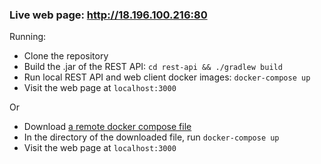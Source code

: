 ### Live web page: http://18.196.100.216:80

Running:
* Clone the repository
* Build the .jar of the REST API: `cd rest-api && ./gradlew build`
* Run local REST API and web client docker images: `docker-compose up`
* Visit the web page at `localhost:3000`

Or 

* Download [a remote docker compose file](remote-docker-images/docker-compose.yml)
* In the directory of the downloaded file, run `docker-compose up`
* Visit the web page at `localhost:3000`
